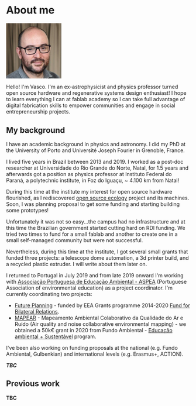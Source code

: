 # About me

<!-- ![](../images/perfil_web.jpg) -->


<img src="../images/perfil_web.jpg" align=left style="width:30%;float:none">


Hello! I'm Vasco. I'm an ex-astrophysicist and physics professor turned open source hardware and regenerative systems design enthusiast! I hope to learn everything I can at fablab academy so I can take full advantage of digital fabrication skills to empower communities and engage in social entrepreneurship projects.

## My background

I have an academic background in physics and astronomy. I did my PhD at the University of Porto and Université Joseph Fourier in Grenoble, France. 

I lived five years in Brazil between 2013 and 2019. I worked as a post-doc researcher at Universidade do Rio Grande do Norte, Natal, for 1.5 years and afterwards got a position as physics professor at Instituto Federal do Paraná, a polytechnic institute, in Foz do Iguaçu, ~ 4.100 km from Natal!

During this time at the institute my interest for open source hardware flourished, as I rediscovered [open source ecology](https://wiki.opensourceecology.org/wiki/Main_Page) project and its machines. Soon, I was planning proposal to get some funding and starting building some prototypes!

Unfortunately it was not so easy...the campus had no infrastructure and at this time the Brazilian government started cutting hard on RDI funding. We tried two times to fund for a small fablab and another to create one in a small self-managed community but were not successful.

Nevertheless, during this time at the institute, I got several small grants that funded three projects: a telescope dome automation, a 3d printer build, and a recycled plastic extruder. I will write about them later on.

 I returned to Portugal in July 2019 and from late 2019 onward I'm working with [Associação Portuguesa de Educação Ambiental - ASPEA](https://aspea.org/) (Portuguese Association of environmental education) as a project coordinator. I'm currently coordinating two projects:

* [Future Planning](https://aspea.org/index.php/pt/o-que-fazemos/projetos-internacionais/future-planning) - funded by EEA Grants programme 2014-2020 [Fund for Bilateral Relations](https://www.eeagrants.gov.pt/en/programmes/bilateral-relations/).
* [MAPEAR](https://aspea.org/index.php/pt/o-que-fazemos/projetos-nacionais/mapear) - Mapeamento Ambiental Colaborativo da Qualidade do Ar e Ruído (Air quality and noise collaborative environmental mapping) - we obtained a 50k€ grant in 2020 from Fundo Ambiental - [Educação ambiental + Sustentável](https://www.fundoambiental.pt/avisos-20201/capacitacao-e-sensibilizacao-ambiental/educacao-ambiental--sustentavel.aspx) program.

I've been also working on funding proposals at the national (e.g. Fundo Ambiental, Gulbenkian) and international levels (e.g. Erasmus+, ACTION).

***TBC***



## Previous work

**TBC**

<!-- ### Project A -->

<!-- This is an image from an external site: -->

<!-- ![This is the image caption](https://images.unsplash.com/photo-1512436991641-6745cdb1723f?ixlib=rb-0.3.5&ixid=eyJhcHBfaWQiOjEyMDd9&s=ad25f4eb5444edddb0c5fb252a7f1dce&auto=format&fit=crop&w=900&q=80)

While this is an image from the assets/images folder. Never use absolute paths (starting with /) when linking local images, always relative.

![This is another caption](../images/sample-photo.jpg)
 -->